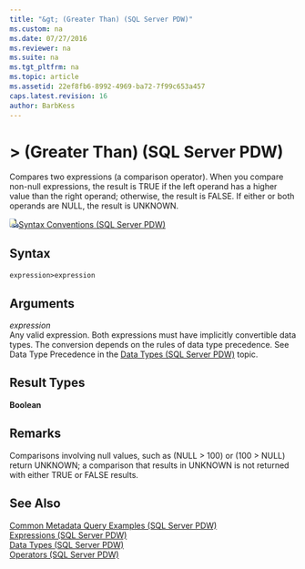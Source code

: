 ```yaml
---
title: "&gt; (Greater Than) (SQL Server PDW)"
ms.custom: na
ms.date: 07/27/2016
ms.reviewer: na
ms.suite: na
ms.tgt_pltfrm: na
ms.topic: article
ms.assetid: 22ef8fb6-8992-4969-ba72-7f99c653a457
caps.latest.revision: 16
author: BarbKess
---
```

# &gt; (Greater Than) (SQL Server PDW)
Compares two expressions (a comparison operator). When you compare non-null expressions, the result is TRUE if the left operand has a higher value than the right operand; otherwise, the result is FALSE. If either or both operands are NULL, the result is UNKNOWN.  
  
![Topic link icon](../sqlpdw/media/Topic_Link.gif "Topic_Link")[Syntax Conventions &#40;SQL Server PDW&#41;](../sqlpdw/syntax-conventions-sql-server-pdw.md)  
  
## Syntax  
  
```  
expression>expression  
```  
  
## Arguments  
*expression*  
Any valid expression. Both expressions must have implicitly convertible data types. The conversion depends on the rules of data type precedence. See Data Type Precedence in the [Data Types &#40;SQL Server PDW&#41;](../sqlpdw/data-types-sql-server-pdw.md) topic.  
  
## Result Types  
**Boolean**  
  
## Remarks  
Comparisons involving null values, such as (NULL > 100) or (100 > NULL) return UNKNOWN; a comparison that results in UNKNOWN is not returned with either TRUE or FALSE results.  
  
## See Also  
[Common Metadata Query Examples &#40;SQL Server PDW&#41;](../sqlpdw/common-metadata-query-examples-sql-server-pdw.md)  
[Expressions &#40;SQL Server PDW&#41;](../sqlpdw/expressions-sql-server-pdw.md)  
[Data Types &#40;SQL Server PDW&#41;](../sqlpdw/data-types-sql-server-pdw.md)  
[Operators &#40;SQL Server PDW&#41;](../sqlpdw/operators-sql-server-pdw.md)  
  
